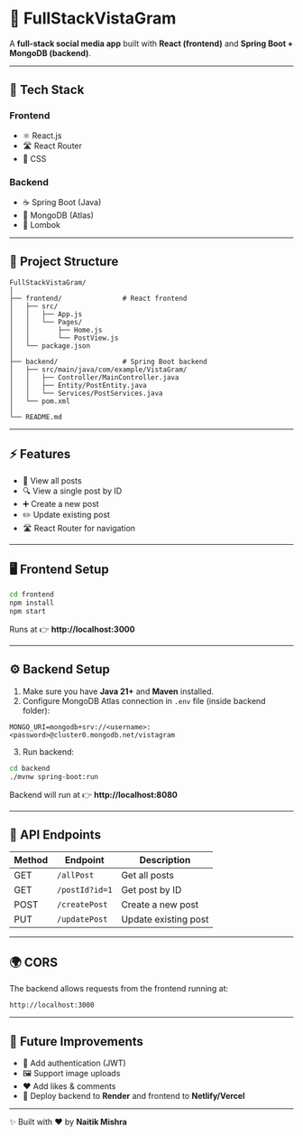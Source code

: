 # 📖 FullStackVistaGram  

A **full-stack social media app** built with **React (frontend)** and **Spring Boot + MongoDB (backend)**.  

---

## 🚀 Tech Stack  

### Frontend  
- ⚛️ React.js  
- 🛣️ React Router  
- 🎨 CSS  

### Backend  
- ☕ Spring Boot (Java)  
- 🍃 MongoDB (Atlas)  
- 🔧 Lombok  

---

## 📂 Project Structure  

```
FullStackVistaGram/
│
├── frontend/               # React frontend
│   ├── src/
│   │   ├── App.js
│   │   └── Pages/
│   │       ├── Home.js
│   │       └── PostView.js
│   └── package.json
│
├── backend/                # Spring Boot backend
│   ├── src/main/java/com/example/VistaGram/
│   │   ├── Controller/MainController.java
│   │   ├── Entity/PostEntity.java
│   │   └── Services/PostServices.java
│   └── pom.xml
│
└── README.md
```

---

## ⚡ Features  

- 📄 View all posts  
- 🔍 View a single post by ID  
- ➕ Create a new post  
- ✏️ Update existing post  
- 🛣️ React Router for navigation  

---

## 🖥️ Frontend Setup  

```bash
cd frontend
npm install
npm start
```

Runs at 👉 **http://localhost:3000**  

---

## ⚙️ Backend Setup  

1. Make sure you have **Java 21+** and **Maven** installed.  
2. Configure MongoDB Atlas connection in `.env` file (inside backend folder):  

```
MONGO_URI=mongodb+srv://<username>:<password>@cluster0.mongodb.net/vistagram
```

3. Run backend:  

```bash
cd backend
./mvnw spring-boot:run
```

Backend will run at 👉 **http://localhost:8080**  

---

## 📡 API Endpoints  

| Method | Endpoint         | Description              |
|--------|-----------------|--------------------------|
| GET    | `/allPost`      | Get all posts            |
| GET    | `/postId?id=1`  | Get post by ID           |
| POST   | `/createPost`   | Create a new post        |
| PUT    | `/updatePost`   | Update existing post     |

---

## 🌍 CORS  

The backend allows requests from the frontend running at:  
```
http://localhost:3000
```

---

## 🔮 Future Improvements  

- 🔐 Add authentication (JWT)  
- 🖼️ Support image uploads  
- ❤️ Add likes & comments  
- 🚀 Deploy backend to **Render** and frontend to **Netlify/Vercel**  

---

✨ Built with ❤️ by **Naitik Mishra**  
